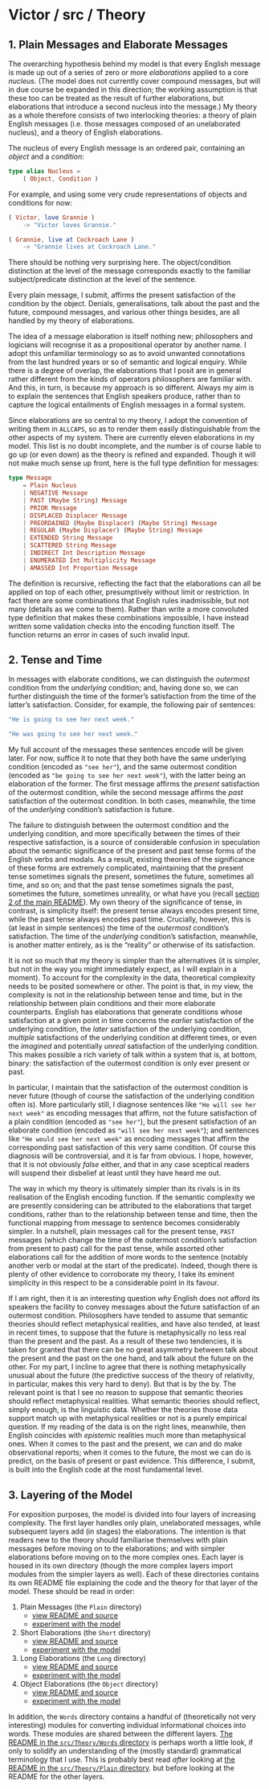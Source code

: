 # Victor / src / Theory

## 1. Plain Messages and Elaborate Messages

The overarching hypothesis behind my model is that every English message is made up out of a series of zero or more *elaborations* applied to a core *nucleus*. (The model does not currently cover compound messages, but will in due course be expanded in this direction; the working assumption is that these too can be treated as the result of further elaborations, but elaborations that introduce a second nucleus into the message.) My theory as a whole therefore consists of two interlocking theories: a theory of plain English messages (i.e. those messages composed of an unelaborated nucleus), and a theory of English elaborations.

The nucleus of every English message is an ordered pair, containing an *object* and a *condition*:

```elm
type alias Nucleus =
    ( Object, Condition )
```

For example, and using some very crude representations of objects and conditions for now:

```elm
( Victor, love Grannie )
    -> "Victor loves Grannie."

( Grannie, live at Cockroach Lane )
    -> "Grannie lives at Cockroach Lane."
```

There should be nothing very surprising here. The object/condition distinction at the level of the message corresponds exactly to the familiar subject/predicate distinction at the level of the sentence.

Every plain message, I submit, affirms the present satisfaction of the condition by the object. Denials, generalisations, talk about the past and the future, compound messages, and various other things besides, are all handled by my theory of elaborations.

The idea of a message elaboration is itself nothing new; philosophers and logicians will recognise it as a propositional operator by another name. I adopt this unfamiliar terminology so as to avoid unwanted connotations from the last hundred years or so of semantic and logical enquiry. While there is a degree of overlap, the elaborations that I posit are in general rather different from the kinds of operators philosophers are familiar with. And this, in turn, is because my approach is so different. Always my aim is to explain the sentences that English speakers produce, rather than to capture the logical entailments of English messages in a formal system.

Since elaborations are so central to my theory, I adopt the convention of writing them in `ALLCAPS`, so as to render them easily distinguishable from the other aspects of my system. There are currently eleven elaborations in my model. This list is no doubt incomplete, and the number is of course liable to go up (or even down) as the theory is refined and expanded. Though it will not make much sense up front, here is the full type definition for messages:

```elm
type Message
    = Plain Nucleus
    | NEGATIVE Message
    | PAST (Maybe String) Message
    | PRIOR Message
    | DISPLACED Displacer Message
    | PREORDAINED (Maybe Displacer) (Maybe String) Message
    | REGULAR (Maybe Displacer) (Maybe String) Message
    | EXTENDED String Message
    | SCATTERED String Message
    | INDIRECT Int Description Message
    | ENUMERATED Int Multiplicity Message
    | AMASSED Int Proportion Message
```

The definition is recursive, reflecting the fact that the elaborations can all be applied on top of each other, presumptively without limit or restriction. In fact there are some combinations that English rules inadmissible, but not many (details as we come to them). Rather than write a more convoluted type definition that makes these combinations impossible, I have instead written some validation checks into the encoding function itself. The function returns an error in cases of such invalid input.

## 2. Tense and Time

In messages with elaborate conditions, we can distinguish the *outermost* condition from the *underlying* condition; and, having done so, we can further distinguish the time of the former’s satisfaction from the time of the latter’s satisfaction. Consider, for example, the following pair of sentences:

```elm
"He is going to see her next week."

"He was going to see her next week."
```

My full account of the messages these sentences encode will be given later. For now, suffice it to note that they both have the same underlying condition (encoded as `"see her"`), and the same outermost condition (encoded as `"be going to see her next week"`), with the latter being an elaboration of the former. The first message affirms the *present* satisfaction of the outermost condition, while the second message affirms the *past* satisfaction of the outermost condition. In both cases, meanwhile, the time of the *underlying* condition’s satisfaction is future.

The failure to distinguish between the outermost condition and the underlying condition, and more specifically between the times of their respective satisfaction, is a source of considerable confusion in speculation about the semantic significance of the present and past tense forms of the English verbs and modals. As a result, existing theories of the significance of these forms are extremely complicated, maintaining that the present tense sometimes signals the present, sometimes the future, sometimes all time, and so on; and that the past tense sometimes signals the past, sometimes the future, sometimes unreality, or what have you (recall [section 2 of the main README](https://github.com/merivale/victor#2-the-science-of-language)). My own theory of the significance of tense, in contrast, is simplicity itself: the present tense always encodes present time, while the past tense always encodes past time. Crucially, however, this is (at least in simple sentences) the time of the *outermost* condition’s satisfaction. The time of the *underlying* condition’s satisfaction, meanwhile, is another matter entirely, as is the “reality” or otherwise of its satisfaction.

It is not so much that my theory is simpler than the alternatives (it is simpler, but not in the way you might immediately expect, as I will explain in a moment). To account for the complexity in the data, theoretical complexity needs to be posited somewhere or other. The point is that, in my view, the complexity is not in the relationship between tense and time, but in the relationship between plain conditions and their more elaborate counterparts. English has elaborations that generate conditions whose satisfaction at a given point in time concerns the *earlier* satisfaction of the underlying condition, the *later* satisfaction of the underlying condition, *multiple* satisfactions of the underlying condition at different times, or even the *imagined* and potentially *unreal* satisfaction of the underlying condition. This makes possible a rich variety of talk within a system that is, at bottom, binary: the satisfaction of the outermost condition is only ever present or past.

In particular, I maintain that the satisfaction of the outermost condition is never future (though of course the satisfaction of the underlying condition often is). More particularly still, I diagnose sentences like `"He will see her next week"` as encoding messages that affirm, not the future satisfaction of a plain condition (encoded as `"see her"`), but the present satisfaction of an elaborate condition (encoded as `"will see her next week"`); and sentences like `"He would see her next week"` as encoding messages that affirm the corresponding past satisfaction of this very same condition. Of course this diagnosis will be controversial, and it is far from obvious. I hope, however, that it is not obviously *false* either, and that in any case sceptical readers will suspend their disbelief at least until they have heard me out.

The way in which my theory is ultimately simpler than its rivals is in its realisation of the English encoding function. If the semantic complexity we are presently considering can be attributed to the elaborations that target conditions, rather than to the relationship between tense and time, then the functional mapping from message to sentence becomes considerably simpler. In a nutshell, plain messages call for the present tense, `PAST` messages (which change the time of the outermost condition’s satisfaction from present to past) call for the past tense, while assorted other elaborations call for the addition of more words to the sentence (notably another verb or modal at the start of the predicate). Indeed, though there is plenty of other evidence to corroborate my theory, I take its eminent simplicity in this respect to be a considerable point in its favour.

If I am right, then it is an interesting question *why* English does not afford its speakers the facility to convey messages about the future satisfaction of an outermost condition. Philosophers have tended to assume that semantic theories should reflect metaphysical realities, and have also tended, at least in recent times, to suppose that the future is metaphysically no less real than the present and the past. As a result of these two tendencies, it is taken for granted that there can be no great asymmetry between talk about the present and the past on the one hand, and talk about the future on the other. For my part, I incline to agree that there is nothing metaphysically unusual about the future (the predictive success of the theory of relativity, in particular, makes this very hard to deny). But that is by the by. The relevant point is that I see no reason to suppose that semantic theories should reflect metaphysical realities. What semantic theories should reflect, simply enough, is the linguistic data. Whether the theories those data support match up with metaphysical realities or not is a purely empirical question. If my reading of the data is on the right lines, meanwhile, then English coincides with *epistemic* realities much more than metaphysical ones. When it comes to the past and the present, we can and do make observational reports; when it comes to the future, the most we can do is predict, on the basis of present or past evidence. This difference, I submit, is built into the English code at the most fundamental level.

## 3. Layering of the Model

For exposition purposes, the model is divided into four layers of increasing complexity. The first layer handles only plain, unelaborated messages, while subsequent layers add (in stages) the elaborations. The intention is that readers new to the theory should familiarise themselves with plain messages before moving on to the elaborations; and with simpler elaborations before moving on to the more complex ones. Each layer is housed in its own directory (though the more complex layers import modules from the simpler layers as well). Each of these directories contains its own README file explaining the code and the theory for that layer of the model. These should be read in order:

1. Plain Messages (the `Plain` directory)
    - [view README and source](https://github.com/merivale/victor/tree/master/src/Theory/Plain)
    - [experiment with the model](https://merivale.github.io/victor/plain.html)
2. Short Elaborations (the `Short` directory)
    - [view README and source](https://github.com/merivale/victor/tree/master/src/Theory/Short)
    - [experiment with the model](https://merivale.github.io/victor/short.html)
3. Long Elaborations (the `Long` directory)
    - [view README and source](https://github.com/merivale/victor/tree/master/src/Theory/Long)
    - [experiment with the model](https://merivale.github.io/victor/long.html)
4. Object Elaborations (the `Object` directory)
    - [view README and source](https://github.com/merivale/victor/tree/master/src/Theory/Object)
    - [experiment with the model](https://merivale.github.io/victor/object.html)

In addition, the `Words` directory contains a handful of (theoretically not very interesting) modules for converting individual informational choices into words. These modules are shared between the different layers. [The README in the `src/Theory/Words` directory](https://github.com/merivale/victor/tree/master/src/Theory/Words) is perhaps worth a little look, if only to solidify an understanding of the (mostly standard) grammatical terminology that I use. This is probably best read *after* looking at [the README in the `src/Theory/Plain` directory](https://github.com/merivale/victor/tree/master/src/Theory/Plain). but before looking at the README for the other layers.
